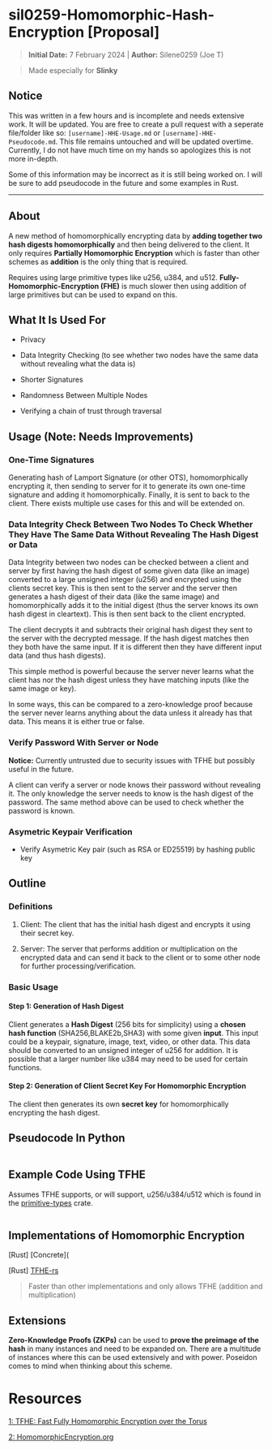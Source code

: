 # sil0259-Homomorphic-Hash-Encryption [Proposal]

> **Initial Date:** 7 February 2024 | **Author:** Silene0259 (Joe T)

> Made especially for **Slinky**

## Notice

This was written in a few hours and is incomplete and needs extensive work. It will be updated. You are free to create a pull request with a seperate file/folder like so: `[username]-HHE-Usage.md` or `[username]-HHE-Pseudocode.md`. This file remains untouched and will be updated overtime. Currently, I do not have much time on my hands so apologizes this is not more in-depth.

Some of this information may be incorrect as it is still being worked on. I will be sure to add pseudocode in the future and some examples in Rust.

---

## About

A new method of homomorphically encrypting data by **adding together two hash digests homomorphically** and then being delivered to the client. It only requires **Partially Homomorphic Encryption** which is faster than other schemes as **addition** is the only thing that is required.

Requires using large primitive types like u256, u384, and u512. **Fully-Homomorphic-Encryption (FHE)** is much slower then using addition of large primitives but can be used to expand on this.


## What It Is Used For

- Privacy

- Data Integrity Checking (to see whether two nodes have the same data without revealing what the data is)

- Shorter Signatures

- Randomness Between Multiple Nodes

- Verifying a chain of trust through traversal


## Usage (Note: Needs Improvements)

### One-Time Signatures

Generating hash of Lamport Signature (or other OTS), homomorphically encrypting it, then sending to server for it to generate its own one-time signature and adding it homomorphically. Finally, it is sent to back to the client. There exists multiple use cases for this and will be extended on.

### Data Integrity Check Between Two Nodes To Check Whether They Have The Same Data Without Revealing The Hash Digest or Data

Data Integrity between two nodes can be checked between a client and server by first having the hash digest of some given data (like an image) converted to a large unsigned integer (u256) and encrypted using the clients secret key. This is then sent to the server and the server then generates a hash digest of their data (like the same image) and homomorphically adds it to the initial digest (thus the server knows its own hash digest in cleartext). This is then sent back to the client encrypted.

The client decrypts it and subtracts their original hash digest they sent to the server with the decrypted message. If the hash digest matches then they both have the same input. If it is different then they have different input data (and thus hash digests).

This simple method is powerful because the server never learns what the client has nor the hash digest unless they have matching inputs (like the same image or key).

In some ways, this can be compared to a zero-knowledge proof because the server never learns anything about the data unless it already has that data. This means it is either true or false.

### Verify Password With Server or Node

**Notice:** Currently untrusted due to security issues with TFHE but possibly useful in the future.

A client can verify a server or node knows their password without revealing it. The only knowledge the server needs to know is the hash digest of the password. The same method above can be used to check whether the password is known.

### Asymetric Keypair Verification

- Verify Asymetric Key pair (such as RSA or ED25519) by hashing public key

## Outline

### Definitions

1. Client: The client that has the initial hash digest and encrypts it using their secret key.

2. Server: The server that performs addition or multiplication on the encrypted data and can send it back to the client or to some other node for further processing/verification.

### Basic Usage

#### Step 1: Generation of Hash Digest

Client generates a **Hash Digest** (256 bits for simplicity) using a **chosen hash function** (SHA256,BLAKE2b,SHA3) with some given **input**. This input could be a keypair, signature, image, text, video, or other data. This data should be converted to an unsigned integer of u256 for addition. It is possible that a larger number like u384 may need to be used for certain functions.

#### Step 2: Generation of Client Secret Key For Homomorphic Encryption

The client then generates its own **secret key** for homomorphically encrypting the hash digest.

## Pseudocode In Python

```python

```

## Example Code Using TFHE

Assumes TFHE supports, or will support, u256/u384/u512 which is found in the [primitive-types](https://crates.io/crates/primitive-types) crate.

```rust

```

## Implementations of Homomorphic Encryption

[Rust] [Concrete](

[Rust] [TFHE-rs](https://github.com/zama-ai/tfhe-rs)
> Faster than other implementations and only allows TFHE (addition and multiplication)

## Extensions

**Zero-Knowledge Proofs (ZKPs)** can be used to **prove the preimage of the hash** in many instances and need to be expanded on. There are a multitude of instances where this can be used extensively and with power. Poseidon comes to mind when thinking about this scheme.

# Resources

[1: TFHE: Fast Fully Homomorphic Encryption
over the Torus](https://eprint.iacr.org/2018/421.pdf)

[2: HomomorphicEncryption.org](https://homomorphicencryption.org/)
